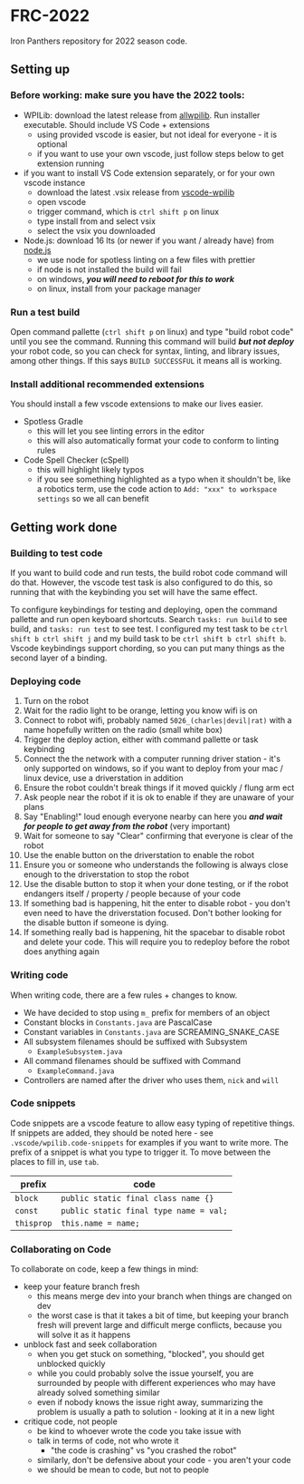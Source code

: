 # FRC-2022

Iron Panthers repository for 2022 season code.

## Setting up

### Before working: make sure you have the 2022 tools:

- WPILib: download the latest release from [allwpilib](https://github.com/wpilibsuite/allwpilib/tags). Run installer executable. Should include VS Code + extensions
  - using provided vscode is easier, but not ideal for everyone - it is optional
  - if you want to use your own vscode, just follow steps below to get extension running
- if you want to install VS Code extension separately, or for your own vscode instance
  - download the latest .vsix release from [vscode-wpilib](https://github.com/wpilibsuite/vscode-wpilib/tags)
  - open vscode
  - trigger command, which is ``ctrl shift p`` on linux
  - type install from and select vsix
  - select the vsix you downloaded
- Node.js: download 16 lts (or newer if you want / already have) from [node.js](https://nodejs.org/en/)
  - we use node for spotless linting on a few files with prettier
  - if node is not installed the build will fail
  - on windows, ***you will need to reboot for this to work***
  - on linux, install from your package manager

### Run a test build

Open command pallette (``ctrl shift p`` on linux) and type "build robot code" until you see the command. Running this command will build ***but not deploy*** your robot code, so you can check for syntax, linting, and library issues, among other things. If this says ``BUILD SUCCESSFUL`` it means all is working.

### Install additional recommended extensions

You should install a few vscode extensions to make our lives easier.

- Spotless Gradle
  - this will let you see linting errors in the editor
  - this will also automatically format your code to conform to linting rules
- Code Spell Checker (cSpell)
  - this will highlight likely typos
  - if you see something highlighted as a typo when it shouldn't be, like a robotics term, use the code action to ``Add: "xxx" to workspace settings`` so we all can benefit

## Getting work done

### Building to test code

If you want to build code and run tests, the build robot code command will do that. However, the vscode test task is also configured to do this, so running that with the keybinding you set will have the same effect.

To configure keybindings for testing and deploying, open the command pallette and run open keyboard shortcuts. Search ``tasks: run build`` to see build, and ``tasks: run test`` to see test. I configured my test task to be ``ctrl shift b ctrl shift j`` and my build task to be ``ctrl shift b ctrl shift b``. Vscode keybindings support chording, so you can put many things as the second layer of a binding.

### Deploying code

1. Turn on the robot
1. Wait for the radio light to be orange, letting you know wifi is on
1. Connect to robot wifi, probably named ``5026_(charles|devil|rat)`` with a name hopefully written on the radio (small white box)
1. Trigger the deploy action, either with command pallette or task keybinding
1. Connect the the network with a computer running driver station - it's only supported on windows, so if you want to deploy from your mac / linux device, use a driverstation in addition
1. Ensure the robot couldn't break things if it moved quickly / flung arm ect
1. Ask people near the robot if it is ok to enable if they are unaware of your plans
1. Say "Enabling!" loud enough everyone nearby can here you ***and wait for people to get away from the robot*** (very important)
1. Wait for someone to say "Clear" confirming that everyone is clear of the robot
1. Use the enable button on the driverstation to enable the robot
1. Ensure you or someone who understands the following is always close enough to the driverstation to stop the robot
1. Use the disable button to stop it when your done testing, or if the robot endangers itself / property / people because of your code
1. If something bad is happening, hit the enter to disable robot - you don't even need to have the driverstation focused. Don't bother looking for the disable button if someone is dying.
1. If something really bad is happening, hit the spacebar to disable robot and delete your code. This will require you to redeploy before the robot does anything again

### Writing code

When writing code, there are a few rules + changes to know.

- We have decided to stop using ``m_`` prefix for members of an object
- Constant blocks in ``Constants.java`` are PascalCase
- Constant variables in ``Constants.java`` are SCREAMING_SNAKE_CASE
- All subsystem filenames should be suffixed with Subsystem
  - ``ExampleSubsystem.java``
- All command filenames should be suffixed with Command
  - ``ExampleCommand.java``
- Controllers are named after the driver who uses them, ``nick`` and ``will``

### Code snippets

Code snippets are a vscode feature to allow easy typing of repetitive things. If snippets are added, they should be noted here - see ``.vscode/wpilib.code-snippets`` for examples if you want to write more. The prefix of a snippet is what you type to trigger it. To move between the places to fill in, use ``tab``.

| prefix | code |
| --- | --- |
| ``block`` | ``public static final class name {}`` |
| ``const`` | ``public static final type name = val;`` |
| ``thisprop`` | ``this.name = name;`` |

### Collaborating on Code

To collaborate on code, keep a few things in mind:

- keep your feature branch fresh
  - this means merge dev into your branch when things are changed on dev
  - the worst case is that it takes a bit of time, but keeping your branch fresh will prevent large and difficult merge conflicts, because you will solve it as it happens
- unblock fast and seek collaboration
  - when you get stuck on something, "blocked", you should get unblocked quickly
  - while you could probably solve the issue yourself, you are surrounded by people with different experiences who may have already solved something similar
  - even if nobody knows the issue right away, summarizing the problem is usually a path to solution - looking at it in a new light
- critique code, not people
  - be kind to whoever wrote the code you take issue with
  - talk in terms of code, not who wrote it
    - "the code is crashing" vs "you crashed the robot"
  - similarly, don't be defensive about your code - you aren't your code
  - we should be mean to code, but not to people
